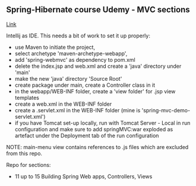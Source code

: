 ## Spring-Hibernate course Udemy - MVC sections
[Link](https://www.udemy.com/course/spring-hibernate-tutorial/)

Intellij as IDE. This needs a bit of work to set it up properly: 
- use Maven to initiate the project, 
- select archetype 'maven-archetype-webapp',
- add 'spring-webmvc' as dependency to pom.xml
- delete the index.jsp and web.xml and create a 'java' directory under 'main'
- make the new 'java' directory 'Source Root'
- create package under main, create a Controller class in it
- in the webapp/WEB-INF folder, create a 'view folder' for .jsp view templates
- create a web.xml in the WEB-INF folder
- create a <whatever>.servlet.xml in the WEB-INF folder (mine is 
  'spring-mvc-demo-servlet.xml')
- if you have Tomcat set-up locally, run with Tomcat Server - Local in run 
  configuration and make sure to add springMVC:war exploded as artefact 
  under the Deployment tab of the run configuration 

NOTE: main-menu view contains references to .js files which are excluded 
from this repo.

Repo for sections:
- 11 up to 15 Building Spring Web apps, Controllers, Views
